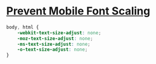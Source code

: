 [Prevent Mobile Font Scaling](http://www.kaspertidemann.com/preventing-mobile-safari-from-upscaling-font-sizes/)
===

```scss
body, html {
    -webkit-text-size-adjust: none;
    -moz-text-size-adjust: none;
    -ms-text-size-adjust: none;
    -o-text-size-adjust: none;
}
```
